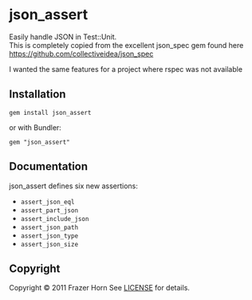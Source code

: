 json_assert
========
Easily handle JSON in Test::Unit.  
This is completely copied from the excellent json_spec gem found here https://github.com/collectiveidea/json_spec

I wanted the same features for a project where rspec was not available

Installation
------------
    gem install json_assert

or with Bundler:

    gem "json_assert"

Documentation
-------------

json_assert defines six new assertions:

* `assert_json_eql`
* `assert_part_json`
* `assert_include_json`
* `assert_json_path`
* `assert_json_type`
* `assert_json_size`

Copyright
---------
Copyright © 2011 Frazer Horn
See [LICENSE](https://github.com/frazerh/json_assert/blob/master/LICENSE.md) for details.